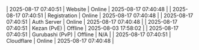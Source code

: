 | 2025-08-17 07:40:51 | Website | Online | 2025-08-17 07:40:48 |
| 2025-08-17 07:40:51 | Registration | Online | 2025-08-17 07:40:48 |
| 2025-08-17 07:40:51 | Auth Server | Online | 2025-08-17 07:40:48 |
| 2025-08-17 07:40:51 | Kezan (PvE) | Offline | 2025-08-03 17:58:02 |
| 2025-08-17 07:40:51 | Gurubashi (PvP) | Offline | N/A |
| 2025-08-17 07:40:51 | Cloudflare | Online | 2025-08-17 07:40:48 |
